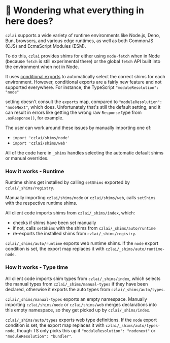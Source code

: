 # 👋 Wondering what everything in here does?

`czlai` supports a wide variety of runtime environments like Node.js, Deno, Bun, browsers, and various
edge runtimes, as well as both CommonJS (CJS) and EcmaScript Modules (ESM).

To do this, `czlai` provides shims for either using `node-fetch` when in Node (because `fetch` is still experimental there) or the global `fetch` API built into the environment when not in Node.

It uses [conditional exports](https://nodejs.org/api/packages.html#conditional-exports) to
automatically select the correct shims for each environment. However, conditional exports are a fairly new
feature and not supported everywhere. For instance, the TypeScript `"moduleResolution": "node"`

setting doesn't consult the `exports` map, compared to `"moduleResolution": "nodeNext"`, which does.
Unfortunately that's still the default setting, and it can result in errors like
getting the wrong raw `Response` type from `.asResponse()`, for example.

The user can work around these issues by manually importing one of:

- `import 'czlai/shims/node'`
- `import 'czlai/shims/web'`

All of the code here in `_shims` handles selecting the automatic default shims or manual overrides.

### How it works - Runtime

Runtime shims get installed by calling `setShims` exported by `czlai/_shims/registry`.

Manually importing `czlai/shims/node` or `czlai/shims/web`, calls `setShims` with the respective runtime shims.

All client code imports shims from `czlai/_shims/index`, which:

- checks if shims have been set manually
- if not, calls `setShims` with the shims from `czlai/_shims/auto/runtime`
- re-exports the installed shims from `czlai/_shims/registry`.

`czlai/_shims/auto/runtime` exports web runtime shims.
If the `node` export condition is set, the export map replaces it with `czlai/_shims/auto/runtime-node`.

### How it works - Type time

All client code imports shim types from `czlai/_shims/index`, which selects the manual types from `czlai/_shims/manual-types` if they have been declared, otherwise it exports the auto types from `czlai/_shims/auto/types`.

`czlai/_shims/manual-types` exports an empty namespace.
Manually importing `czlai/shims/node` or `czlai/shims/web` merges declarations into this empty namespace, so they get picked up by `czlai/_shims/index`.

`czlai/_shims/auto/types` exports web type definitions.
If the `node` export condition is set, the export map replaces it with `czlai/_shims/auto/types-node`, though TS only picks this up if `"moduleResolution": "nodenext"` or `"moduleResolution": "bundler"`.
